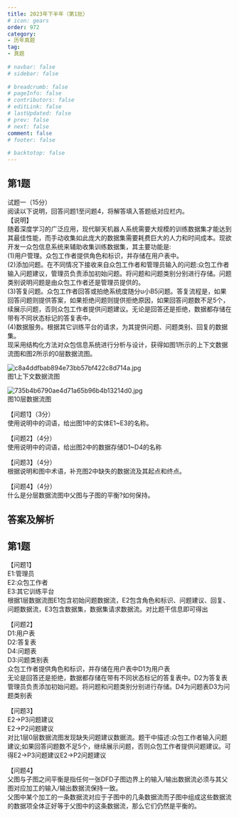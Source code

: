 ```yaml
---  
title: 2023年下半年（第1批）  
# icon: gears  
order: 972  
category:  
- 历年真题  
tag:  
- 真题  
  
# navbar: false  
# sidebar: false  
  
# breadcrumb: false  
# pageInfo: false  
# contributors: false  
# editLink: false  
# lastUpdated: false  
# prev: false  
# next: false  
comment: false  
# footer: false  
  
# backtotop: false  
---  
```

## 第1题 ##

试题一（15分）  
阅读以下说明，回答问题1至问题4，将解答填入答题纸对应栏内。  
【说明】  
随着深度学习的广泛应用，现代聊天机器人系统需要大规模的训练数据集才能达到其最佳性能，而手动收集如此庞大的数据集需要耗费巨大的人力和时间成本。现欲开发一众包信息系统来辅助收集训练数据集，其主要功能是:  
(1)用户管理。众包工作者提供角色和标识，并存储在用户表中。  
(2)添加问题。在不同情况下接收来自众包工作者和管理员输入的问题:众包工作者输入问题建议，管理员负责添加初始问题。将问题和问题类别分别进行存储。问题类别说明问题是由众包工作者还是管理员提供的。  
(3)答复问题。众包工作者回答或拍绝系统度随分u小B5问题。答复流程是，如果回答问题则提供答案，如果拒绝问题则提供拒绝原因，如果回答问题数不足5个，续展示问题，否则众包工作者提供问题建议。无论是回答还是拒绝，数据都存储在带有不同状态标记的答复表中。  
(4)数据服务。根据其它训练平台的请求，为其提供问题、问题类别、回复的数据集。  
现采用结构化方法对众包信息系统进行分析与设计，获得如图1所示的上下文数据流图和图2所示的0层数据流图。  
  
![c8a4ddfbab894e73bb57bf422c8d714a.jpg][]  
图1上下文数据流图  
  
![735b4b6790ae4d71a65b96b4b13214d0.jpg][]  
图10层数据流图  
  
  
【问题1】（3分）  
使用说明中的词语，给出图1中的实体E1~E3的名称。  
  
【问题2】（4分）  
使用说明中的词语，给出图2中的数据存储D1~D4的名称  
  
【问题3】（4分）  
根据说明和图中术语，补充图2中缺失的数据流及其起点和终点。  
  
【问题4】（4分）  
什么是分层数据流图中父图与子图的平衡?如何保持。  
  


## 答案及解析 ##

  



[c8a4ddfbab894e73bb57bf422c8d714a.jpg]: https://www.xiaoji.fun/file/exam/software/软件设计师/案例/第1题/c8a4ddfbab894e73bb57bf422c8d714a.jpg
[735b4b6790ae4d71a65b96b4b13214d0.jpg]: https://www.xiaoji.fun/file/exam/software/软件设计师/案例/第1题/735b4b6790ae4d71a65b96b4b13214d0.jpg
## 第1题 ##

【问题1】  
E1:管理员  
E2:众包工作者  
E3:其它训练平台  
根据1层数据流图E1包含初始问题数据流，E2包含角色和标识、问题建议、回复、问题数据流，E3包含数据集，数据集请求数据流。对比题干信息即可得出  
  
【问题2】  
D1:用户表  
D2:答复表  
D4:问题表  
D3:问题类别表  
众包工作者提供角色和标识，并存储在用户表中D1为用户表  
无论是回答还是拒绝，数据都存储在带有不同状态标记的答复表中。D2为答复表  
管理员负责添加初始问题。将问题和问题类别分别进行存储。D4为问题表D3为问题类别表  
  
【问题3】  
E2-&gt;P3问题建议  
E2-&gt;P2问题建议  
对比1层0层数据流图发现缺失问题建议数据流。题干中描述:众包工作者输入问题建议;如果回答问题数不足5个，继续展示问题，否则众包工作者提供问题建议。可得E2-&gt;P3问题建议E2-&gt;P2问题建议  
  
【问题4】  
父图与子图之间平衡是指任何一张DFD子图边界上的输入/输出数据流必须与其父图对应加工的输入/输出数据流保持一致。  
父图中某个加工的一条数据流对应于子图中的几条数据流而子图中组成这些数据流的数据项全体正好等于父图中的这条数据流，那么它们仍然是平衡的。  

